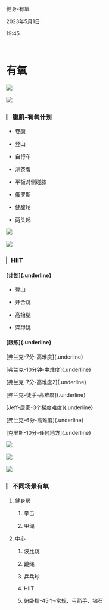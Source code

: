 健身-有氧

2023年5月1日

19:45

 

**有氧**
========

![](..\..\..\..\assets\008_健身-有氧_000.png)

![](..\..\..\..\assets\008_健身-有氧_000.png)

### **▏​腹肌-有氧计划**

-   卷腹

-   登山

-   自行车

-   测卷腹

-   平板对侧碰膝

-   俄罗斯

-   健腹轮

-   两头起

![](..\..\..\..\assets\008_健身-有氧_000.png)

![](..\..\..\..\assets\008_健身-有氧_000.png)

### **▏​HIIT**

#### **[计划]{.underline}**

-   登山

-   开合跳

-   高抬腿

-   深蹲跳

#### **[跟练]{.underline}**

[弗兰克-7分-高难度]{.underline}

[弗兰克-10分钟-中难度]{.underline}

[弗兰克-7分-高难度2]{.underline}

[弗兰克-徒手-高难度]{.underline}

[Jeff-居家-3个梯度难度]{.underline}

[弗兰克-6分-高难度]{.underline}

[克里斯-10分-任何地方]{.underline}

![](..\..\..\..\assets\008_健身-有氧_000.png)

![](..\..\..\..\assets\008_健身-有氧_000.png)

![](..\..\..\..\assets\008_健身-有氧_000.png)

### **▏​不同场景有氧**

1.  健身房

    1.  拳击

    2.  甩绳

2.  中心

    1.  波比跳

    2.  跳绳

    3.  乒乓球

    4.  HIIT

    5.  俯卧撑-45个-常规、弓箭手、钻石

